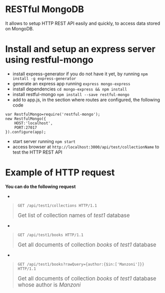 RESTful MongoDB
============================

It allows to setup HTTP REST API easily and quickly, to access data stored on MongoDB.


# Install and setup an express server using restful-mongo

* install express-generator if you do not have it yet, by running `npm install -g express-generator`
* generate an express app running `express mongo-express` 
* install dependencies `cd mongo-express && npm install`
* install restful-mongo `npm install --save restful-mongo`
* add to app.js, in the section where routes are configured, the following code

```
var RestfulMongo=require('restful-mongo');
new RestfulMongo({
    HOST:'localhost',
    PORT:27017
}).configure(app);
```

* start server running `npm start`
* access browser at `http://localhost:3000/api/test/collectionName` to test the HTTP REST API



# Example of HTTP request

**You can do the following request**

* 
 > ```
 > GET /api/test1/collections HTTP/1.1
 > ```
 >
 > <big>Get list of collection names of *test1* database </big>

* 
 >```
 >GET /api/test1/books HTTP/1.1
 >```
 >
 ><big>Get all documents of collection *books* of *test1* database </big>


* 
 >```
 >GET /api/test1/books?rawQuery={author:{$in:['Manzoni']}} HTTP/1.1
 >```
 >
 ><big>Get all documents of collection *books* of *test1* database whose author is *Manzoni*</big>





